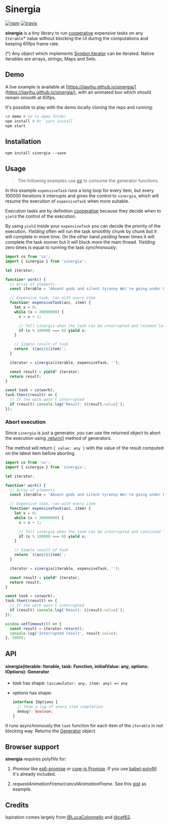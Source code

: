 # Sinergia

[![npm](https://img.shields.io/npm/v/sinergia.svg)](https://www.npmjs.com/package/sinergia) [![travis](https://travis-ci.org/jiayihu/sinergia.svg?branch=master)](https://travis-ci.org/jiayihu/sinergia)

**sinergia** is a tiny library to run [cooperative](https://en.wikipedia.org/wiki/Cooperative_multitasking) expensive tasks on any `Iterable`* value without blocking the UI during the computations and keeping 60fps frame rate.

(*) Any object which implements [Symbol.iterator](https://developer.mozilla.org/en-US/docs/Web/JavaScript/Reference/Global_Objects/Symbol/iterator) can be iterated. Native iterables are arrays, strings, Maps and Sets.

## Demo

A live example is available at [https://jiayihu.github.io/sinergia/](https://jiayihu.github.io/sinergia/), with an animated box which should remain smooth at 60fps.

It's possible to play with the demo locally cloning the repo and running:

```bash
cd demo # Go to demo folder
npm install # Or `yarn install`
npm start
```

## Installation

```
npm install sinergia --save
```

## Usage

> The following examples use [co](https://github.com/tj/co) to consume the generator functions.  

In this example `expensiveTask` runs a long loop for every item, but every 100000 iterations it interrupts and gives the control to `sinergia`, which will resume the execution of `expensiveTask` when more suitable.  

Execution tasks are by definition [cooperative](https://en.wikipedia.org/wiki/Cooperative_multitasking) because they decide when to `yield` the control of the execution.

By using `yield` inside your `expensiveTask` you can decide the priority of the execution. *Yielding* often will run the task smoothly chunk by chunk but it will complete in more time. On the other hand *yielding* fewer times it will complete the task sooner but it will block more the main thread. *Yielding* zero times is equal to running the task *synchronously*.

```javascript
import co from 'co';
import { sinergia } from 'sinergia';

let iterator;

function* work() {
  // Array of elements
  const iterable = 'Absent gods and silent tyranny We\'re going under hypnotised.'.split('');

  // Expensive task, ran with every item
  function* expensiveTask(acc, item) {
    let x = 0;
    while (x < 20000000) {
      x = x + 1;

      // Tell sinergia when the task can be interrupted and resumed later
      if (x % 100000 === 0) yield x;
    }

    // Simple result of task
    return `${acc}${item}`;
  }

  iterator = sinergia(iterable, expensiveTask, '');

  const result = yield* iterator;
  return result;
}

const task = co(work);
task.then((result) => {
  // If the work wasn't interrupted
  if (result) console.log(`Result: ${result.value}`);
});
```

### Abort execution

Since `sinergia` is just a generator, you can use the returned object to abort the execution using [.return()](https://developer.mozilla.org/en-US/docs/Web/JavaScript/Reference/Global_Objects/Generator/return) method of generators.

The method will return `{ value: any }` with the value of the result computed on the latest item before aborting.

```javascript
import co from 'co';
import { sinergia } from 'sinergia';

let iterator;

function* work() {
  // Array of elements
  const iterable = 'Absent gods and silent tyranny We\'re going under hypnotised.'.split('');

  // Expensive task, ran with every item
  function* expensiveTask(acc, item) {
    let x = 0;
    while (x < 20000000) {
      x = x + 1;

      // Tell sinergia when the task can be interrupted and continued later
      if (x % 100000 === 0) yield x;
    }

    // Simple result of task
    return `${acc}${item}`;
  }

  iterator = sinergia(iterable, expensiveTask, '');

  const result = yield* iterator;
  return result;
}

const task = co(work);
task.then((result) => {
  // If the work wasn't interrupted
  if (result) console.log(`Result: ${result.value}`);
});

window.setTimeout(() => {
  const result = iterator.return();
  console.log('Interrupted result', result.value);
}, 5000);
```

## API

#### sinergia(iterable: Iterable<any>, task: Function, initialValue: any, options: IOptions): Generator

- *task* has shape: `(accumulator: any, item: any) => any`

- *options* has shape:
  ```typescript
  interface IOptions {
    // Show a log of every item completion
    debug?: boolean;
  }
  ```

It runs asynchronously the `task` function for each item of the `iterable` in not blocking way.
Returns the [Generator](https://developer.mozilla.org/en-US/docs/Web/JavaScript/Reference/Global_Objects/Generator) object.

## Browser support

**sinergia** requires polyfills for:

1. *Promise* like [es6-promise](https://github.com/stefanpenner/es6-promise) or [core-js Promise](https://github.com/zloirock/core-js#ecmascript-6-promise). If you use [babel-polyfill](https://babeljs.io/docs/usage/polyfill/) it's already included.

2. *requestAnimationFrame/cancelAnimationFrame*. See this [gist](https://gist.github.com/paulirish/1579671) as example.

## Credits

Ispiration comes largely from [@LucaColonnello](https://github.com/LucaColonnello) and [@cef62](https://github.com/cef62).
